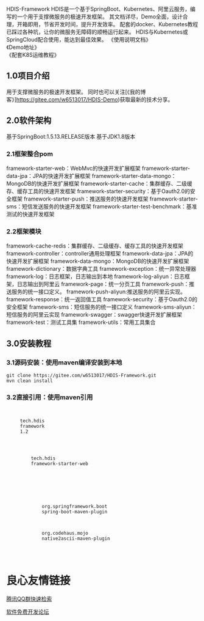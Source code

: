       
 HDIS-Framework 
 HDIS是一个基于SpringBoot、Kubernetes、阿里云服务，编写的一个用于支撑微服务的极速开发框架。 
 其文档详尽，Demo全面，设计合理，开箱即用，节省开发时间，提升开发效率。 
 配套的docker、Kubernetes教程已踩过各种坑，让你的微服务无障碍的顺畅运行起来。 
 HDIS与Kubernetes或SpringCloud配合使用，能达到最佳效果。 
   《使用说明文档》   
   《Demo地址》   
   《配套K8S运维教程》   

## 1.0项目介绍
用于支撑微服务的极速开发框架。 
同时也可以关注[《我的博客》]https://gitee.com/w6513017/HDIS-Demo)获取最新的技术分享。 
## 2.0软件架构
基于SpringBoot:1.5.13.RELEASE版本 
基于JDK1.8版本 
### 2.1框架整合pom
framework-starter-web：WebMvc的快速开发扩展框架 
framework-starter-data-jpa：JPA的快速开发扩展框架 
framework-starter-data-mongo：MongoDB的快速开发扩展框架 
framework-starter-cache：集群缓存、二级缓存、缓存工具的快速开发框架 
framework-starter-security：基于Oauth2.0的安全框架 
framework-starter-push：推送服务的快速开发框架 
framework-starter-sms：短信发送服务的快速开发框架 
framework-starter-test-benchmark：基准测试的快速开发框架 
### 2.2框架模块
framework-cache-redis：集群缓存、二级缓存、缓存工具的快速开发框架 
framework-controller：controller通用处理框架 
framework-data-jpa：JPA的快速开发扩展框架 
framework-data-mongo：MongoDB的快速开发扩展框架 
framework-dictionary：数据字典工具 
framework-exception：统一异常处理器 
framework-log：日志框架，日志输出到本地 
framework-log-aliyun：日志框架，日志输出到阿里云 
framework-page：统一分页工具 
framework-push：推送服务的统一接口定义。 
framework-push-aliyun:推送服务的阿里云实现。 
framework-response：统一返回值工具 
framework-security：基于Oauth2.0的安全框架 
framework-sms：短信服务的统一接口定义 
framework-sms-aliyun：短信服务的阿里云实现 
framework-swagger：swagger快速开发扩展框架 
framework-test：测试工具集 
framework-utils：常用工具集合 
## 3.0安装教程
### 3.1源码安装：使用maven编译安装到本地
```
git clone https://gitee.com/w6513017/HDIS-Framework.git
mvn clean install
```
### 3.2直接引用：使用maven引用
```
 
 
     tech.hdis 
     framework 
     1.2 
 
 
 
     
         tech.hdis 
         framework-starter-web 
     
 
 
 
     
         
         
             org.springframework.boot 
             spring-boot-maven-plugin 
         
         
         
             org.codehaus.mojo 
             native2ascii-maven-plugin 
         
     
 
```


 # 良心友情链接

[腾讯QQ群快速检索](http://u.720life.cn/s/8cf73f7c)

[软件免费开发论坛](http://u.720life.cn/s/bbb01dc0)